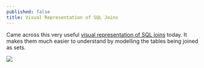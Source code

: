 ```yaml
---
published: false
title: Visual Representation of SQL Joins
---
```

Came across this very useful [visual representation of SQL joins](https://www.codeproject.com/Articles/33052/Visual-Representation-of-SQL-Joins) today. It makes them much easier to understand by modelling the tables being joined as sets.

![]({{site.cdn_path}}/2017/11/20/Visual_SQL_JOINS_orig.jpg)
